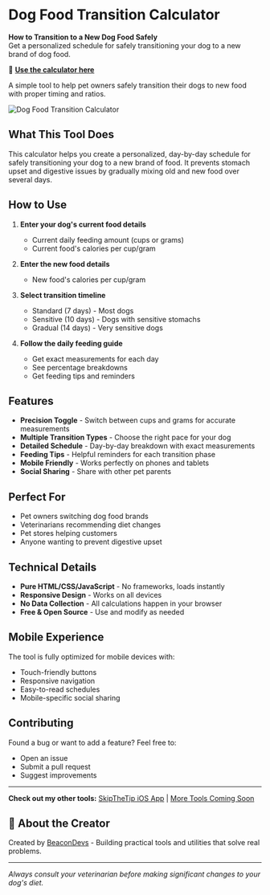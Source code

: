 # Dog Food Transition Calculator

**How to Transition to a New Dog Food Safely**  
Get a personalized schedule for safely transitioning your dog to a new brand of dog food.

🔗 **[Use the calculator here](https://beacondevs.github.io/how-to-transition-dog-food/)**

A simple tool to help pet owners safely transition their dogs to new food with proper timing and ratios.

![Dog Food Transition Calculator](https://beacondevs.github.io/how-to-transition-dog-food/assets/images/dog-transition-preview.jpg)

## What This Tool Does

This calculator helps you create a personalized, day-by-day schedule for safely transitioning your dog to a new brand of food. It prevents stomach upset and digestive issues by gradually mixing old and new food over several days.

## How to Use

1. **Enter your dog's current food details**
   - Current daily feeding amount (cups or grams)
   - Current food's calories per cup/gram

2. **Enter the new food details**
   - New food's calories per cup/gram

3. **Select transition timeline**
   - Standard (7 days) - Most dogs
   - Sensitive (10 days) - Dogs with sensitive stomachs
   - Gradual (14 days) - Very sensitive dogs

4. **Follow the daily feeding guide**
   - Get exact measurements for each day
   - See percentage breakdowns
   - Get feeding tips and reminders

## Features

- **Precision Toggle** - Switch between cups and grams for accurate measurements
- **Multiple Transition Types** - Choose the right pace for your dog
- **Detailed Schedule** - Day-by-day breakdown with exact measurements
- **Feeding Tips** - Helpful reminders for each transition phase
- **Mobile Friendly** - Works perfectly on phones and tablets
- **Social Sharing** - Share with other pet parents

## Perfect For

- Pet owners switching dog food brands
- Veterinarians recommending diet changes
- Pet stores helping customers
- Anyone wanting to prevent digestive upset

## Technical Details

- **Pure HTML/CSS/JavaScript** - No frameworks, loads instantly
- **Responsive Design** - Works on all devices
- **No Data Collection** - All calculations happen in your browser
- **Free & Open Source** - Use and modify as needed

## Mobile Experience

The tool is fully optimized for mobile devices with:
- Touch-friendly buttons
- Responsive navigation
- Easy-to-read schedules
- Mobile-specific social sharing

## Contributing

Found a bug or want to add a feature? Feel free to:
- Open an issue
- Submit a pull request
- Suggest improvements

---

**Check out my other tools:** [SkipTheTip iOS App](https://apps.apple.com/app/skipthetip/id6749551869) | [More Tools Coming Soon](https://github.com/BeaconDevs)

## 🐾 About the Creator

Created by [BeaconDevs](https://github.com/BeaconDevs) - Building practical tools and utilities that solve real problems.

---

*Always consult your veterinarian before making significant changes to your dog's diet.*
